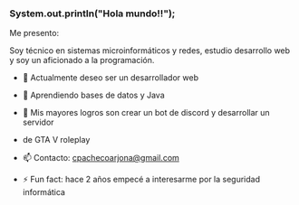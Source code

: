 ### System.out.println("Hola mundo!!");

Me presento:

Soy técnico en sistemas microinformáticos y redes, estudio desarrollo web
y soy un aficionado a la programación.

- 🔭 Actualmente deseo ser un desarrollador web
- 🌱 Aprendiendo bases de datos y Java
- 🎉 Mis mayores logros son crear un bot de discord y desarrollar un servidor
- de GTA V roleplay


- 📫 Contacto: cpachecoarjona@gmail.com

- ⚡ Fun fact: hace 2 años empecé a interesarme por la seguridad informática

